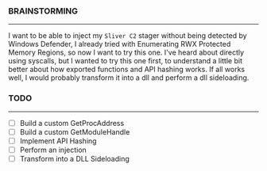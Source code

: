### BRAINSTORMING
---

I want to be able to inject my `Sliver C2` stager without being detected by Windows Defender, I already tried with Enumerating RWX Protected Memory Regions, so now I want to try this one. I've heard about directly using syscalls, but I wanted to try this one first, to understand a little bit better about how exported functions and API hashing works. If all works well, I would probably transform it into a dll and perform a dll sideloading.


### TODO
---

+ [ ] Build a custom GetProcAddress
+ [ ] Build a custom GetModuleHandle
+ [ ] Implement API Hashing
+ [ ] Perform an injection
+ [ ] Transform into a DLL Sideloading